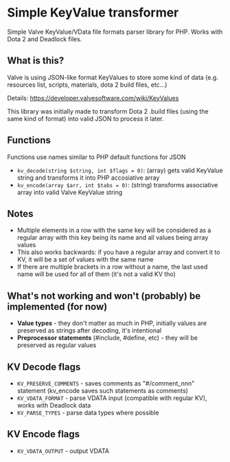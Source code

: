 # Simple KeyValue transformer

Simple Valve KeyValue/VData file formats parser library for PHP. Works with Dota 2 and Deadlock files.

## What is this?

Valve is using JSON-like format KeyValues to store some kind of data (e.g. resources list, scripts, materials, dota 2 build files, etc...)

Details: https://developer.valvesoftware.com/wiki/KeyValues

This library was initially made to transform Dota 2 .build files (using the same kind of format) into valid JSON to process it later.

## Functions

Functions use names similar to PHP default functions for JSON

* `kv_decode(string $string, int $flags = 0)`: (array) gets valid KeyValue string and transforms it into PHP accosiative array
* `kv_encode(array $arr, int $tabs = 0)`: (string) transforms associative array into valid Valve KeyValue string

## Notes

* Multiple elements in a row with the same key will be considered as a regular array with this key being its name and all values being array values
* This also works backwards: if you have a regular array and convert it to KV, it will be a set of values with the same name
* If there are multiple brackets in a row without a name, the last used name will be used for all of them (it's not a valid KV tho)

## What's not working and won't (probably) be implemented (for now)

* **Value types** - they don't matter as much in PHP, initially values are preserved as strings after decoding, it's intentional
* **Preprocessor statements** (#include, #define, etc) - they will be preserved as regular values

## KV Decode flags

* `KV_PRESERVE_COMMENTS` - saves comments as "#/comment_nnn" statement (kv_encode saves such statements as comments)
* `KV_VDATA_FORMAT` - parse VDATA input (compatible with regular KV), works with Deadlock data
* `KV_PARSE_TYPES` - parse data types where possible

## KV Encode flags

* `KV_VDATA_OUTPUT` - output VDATA